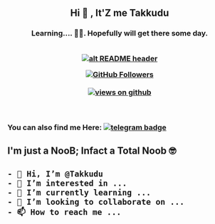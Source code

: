 <h2 align="center"> Hi 👋 , It'Z me  Takkudu<br/></h2> 
<h3 align="center">Learning.... 🧑‍💻. Hopefully will get there some day.<br> <br>

   <a href="https://telegra.ph/file/138db962893023bd9885a.jpg" target="_blank" rel="download org image">![alt README header](https://telegra.ph/file/98111dddda5cdfc10bc4b.jpg?raw=true)</a>
   
   
   
 <a href="https://github.com/Takkudu" target="_blank">
    <img alt="GitHub Followers" src="https://img.shields.io/github/followers/Takkudu?label=Github%20followers&style=for-the-badge">
  </a> <br> <br>
  <a href="https://github.com/Takkudu" target="_blank">
    <img src="https://komarev.com/ghpvc/?username=Takkudu&label=Views&color=brightgreen&style=flat-square" alt="views on github" />
 
 </a> <br> 
 ### You can also find me Here: [![telegram badge](https://img.shields.io/badge/Takkudu-30302f?style=for-the-badge&logo=telegram)](https://t.me/anilsebastian)



<h2 align="centre">I'm just a NooB; Infact a Total Noob 🤓<h2>

```
- 👋 Hi, I’m @Takkudu
- 👀 I’m interested in ...
- 🌱 I’m currently learning ...
- 💞️ I’m looking to collaborate on ...
- 📫 How to reach me ...
